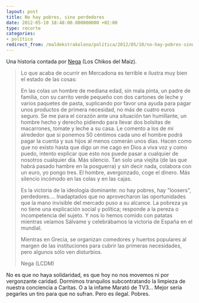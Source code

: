 ```yaml
---
layout: post
title: No hay pobres, sino perdedores
date: 2012-05-10 18:48:00.000000000 +02:00
type: recorte
categories:
- política
redirect_from: /maldekstrakolono/política/2012/05/10/no-hay-pobres-sino-perdedores.html
---
```

<p>Una historia contada por <a href="http://www.twitlonger.com/show/hbtjip">Nega</a> (Los Chikos del Maíz).</p>
<blockquote><p>Lo que acaba de ocurrir en Mercadona es terrible e ilustra muy bien el estado de las cosas:</p>
<p>En las colas un hombre de mediana edad, sin mala pinta, un padre de familia, con su carrito verde pequeño con dos cartones de leche y varios paquetes de pasta, suplicando por favor una ayuda para pagar unos productos de primera necesidad, no más de cuatro euros seguro. Se me para el corazón ante una situación tan humillante, un hombre hecho y derecho pidiendo para llevar dos bolsitas de macarrones, tomate y leche a su casa. Le comento a los de mi alrededor que si ponemos 50 céntimos cada uno el hombre podrá pagar la cuenta y sus hijos al menos comerán unos días. Hacen como que no existo hasta que digo un me cago en Dios a viva voz y como puedo, intento explicar que esto nos puede pasar a cualquier de nosotros cualquier día. Más silencio. Tan solo una viejita (de las que habrá pasado hambre en la posguerra) y sin decir nada, colabora con un euro, yo pongo tres. El hombre, avergonzado, coge el dinero. Más silencio incómodo en las colas y en las cajas.</p>
<p>Es la victoria de la ideología dominante: no hay pobres, hay "loosers", perdedores.... Inadaptados que no aprovecharon las oportunidades que la mano invisible del mercado puso a su alcance. La pobreza ya no tiene una explicación social y política; responde a la pereza o incompetencia del sujeto. Y nos lo hemos comido con patatas mientras veíamos Sálvame y celebrábamos la victoria de España en el mundial.</p>
<p>Mientras en Grecia, se organizan comedores y huertos populares al margen de las instituciones para cubrir las primeras necesidades, pero algunos sólo ven disturbios.</p>
<p>Nega (LCDM)</p></blockquote>
<p>No es que no haya solidaridad, es que hoy no nos movemos ni por vergonzante caridad. Dormimos tranquilos subcontratando la limpieza de nuestra conciencia a Caritas. O a la infame Marató de TV3... Mejor sería pegarles un tiro para que no sufran. Pero es ilegal. Pobres.</p>
